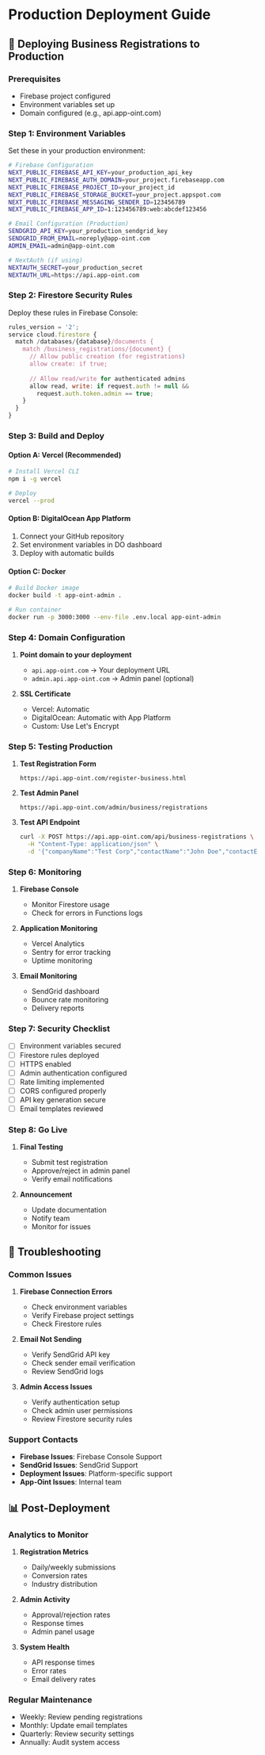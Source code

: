 # Production Deployment Guide

## 🚀 Deploying Business Registrations to Production

### Prerequisites

- Firebase project configured
- Environment variables set up
- Domain configured (e.g., api.app-oint.com)

### Step 1: Environment Variables

Set these in your production environment:

```bash
# Firebase Configuration
NEXT_PUBLIC_FIREBASE_API_KEY=your_production_api_key
NEXT_PUBLIC_FIREBASE_AUTH_DOMAIN=your_project.firebaseapp.com
NEXT_PUBLIC_FIREBASE_PROJECT_ID=your_project_id
NEXT_PUBLIC_FIREBASE_STORAGE_BUCKET=your_project.appspot.com
NEXT_PUBLIC_FIREBASE_MESSAGING_SENDER_ID=123456789
NEXT_PUBLIC_FIREBASE_APP_ID=1:123456789:web:abcdef123456

# Email Configuration (Production)
SENDGRID_API_KEY=your_production_sendgrid_key
SENDGRID_FROM_EMAIL=noreply@app-oint.com
ADMIN_EMAIL=admin@app-oint.com

# NextAuth (if using)
NEXTAUTH_SECRET=your_production_secret
NEXTAUTH_URL=https://api.app-oint.com
```

### Step 2: Firestore Security Rules

Deploy these rules in Firebase Console:

```javascript
rules_version = '2';
service cloud.firestore {
  match /databases/{database}/documents {
    match /business_registrations/{document} {
      // Allow public creation (for registrations)
      allow create: if true;
      
      // Allow read/write for authenticated admins
      allow read, write: if request.auth != null && 
        request.auth.token.admin == true;
    }
  }
}
```

### Step 3: Build and Deploy

#### Option A: Vercel (Recommended)

```bash
# Install Vercel CLI
npm i -g vercel

# Deploy
vercel --prod
```

#### Option B: DigitalOcean App Platform

1. Connect your GitHub repository
2. Set environment variables in DO dashboard
3. Deploy with automatic builds

#### Option C: Docker

```bash
# Build Docker image
docker build -t app-oint-admin .

# Run container
docker run -p 3000:3000 --env-file .env.local app-oint-admin
```

### Step 4: Domain Configuration

1. **Point domain to your deployment**
   - `api.app-oint.com` → Your deployment URL
   - `admin.api.app-oint.com` → Admin panel (optional)

2. **SSL Certificate**
   - Vercel: Automatic
   - DigitalOcean: Automatic with App Platform
   - Custom: Use Let's Encrypt

### Step 5: Testing Production

1. **Test Registration Form**

   ```
   https://api.app-oint.com/register-business.html
   ```

2. **Test Admin Panel**

   ```
   https://api.app-oint.com/admin/business/registrations
   ```

3. **Test API Endpoint**

   ```bash
   curl -X POST https://api.app-oint.com/api/business-registrations \
     -H "Content-Type: application/json" \
     -d '{"companyName":"Test Corp","contactName":"John Doe","contactEmail":"test@example.com","industry":"Technology","employeeCount":"10-50","useCase":"Testing"}'
   ```

### Step 6: Monitoring

1. **Firebase Console**
   - Monitor Firestore usage
   - Check for errors in Functions logs

2. **Application Monitoring**
   - Vercel Analytics
   - Sentry for error tracking
   - Uptime monitoring

3. **Email Monitoring**
   - SendGrid dashboard
   - Bounce rate monitoring
   - Delivery reports

### Step 7: Security Checklist

- [ ] Environment variables secured
- [ ] Firestore rules deployed
- [ ] HTTPS enabled
- [ ] Admin authentication configured
- [ ] Rate limiting implemented
- [ ] CORS configured properly
- [ ] API key generation secure
- [ ] Email templates reviewed

### Step 8: Go Live

1. **Final Testing**
   - Submit test registration
   - Approve/reject in admin panel
   - Verify email notifications

2. **Announcement**
   - Update documentation
   - Notify team
   - Monitor for issues

## 🔧 Troubleshooting

### Common Issues

1. **Firebase Connection Errors**
   - Check environment variables
   - Verify Firebase project settings
   - Check Firestore rules

2. **Email Not Sending**
   - Verify SendGrid API key
   - Check sender email verification
   - Review SendGrid logs

3. **Admin Access Issues**
   - Verify authentication setup
   - Check admin user permissions
   - Review Firestore security rules

### Support Contacts

- **Firebase Issues**: Firebase Console Support
- **SendGrid Issues**: SendGrid Support
- **Deployment Issues**: Platform-specific support
- **App-Oint Issues**: Internal team

## 📊 Post-Deployment

### Analytics to Monitor

1. **Registration Metrics**
   - Daily/weekly submissions
   - Conversion rates
   - Industry distribution

2. **Admin Activity**
   - Approval/rejection rates
   - Response times
   - Admin panel usage

3. **System Health**
   - API response times
   - Error rates
   - Email delivery rates

### Regular Maintenance

- Weekly: Review pending registrations
- Monthly: Update email templates
- Quarterly: Review security settings
- Annually: Audit system access
